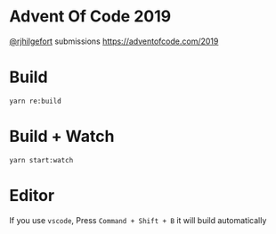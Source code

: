 # Advent Of Code 2019

[@rjhilgefort](https://twitter.com/rjhilgefort) submissions https://adventofcode.com/2019

# Build

```shell
yarn re:build
```

# Build + Watch

```shell
yarn start:watch
```

# Editor
If you use `vscode`, Press `Command + Shift + B` it will build automatically

